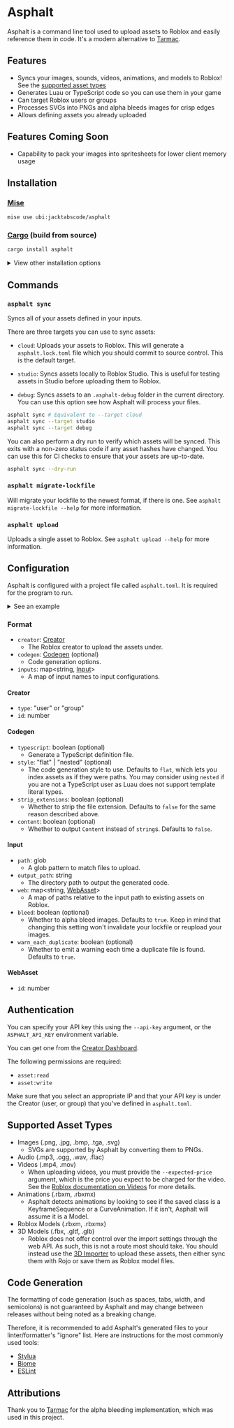 # Asphalt

Asphalt is a command line tool used to upload assets to Roblox and easily reference them in code.
It's a modern alternative to [Tarmac](https://github.com/Roblox/Tarmac).

## Features

-   Syncs your images, sounds, videos, animations, and models to Roblox! See the [supported asset types](#supported-asset-types)
-   Generates Luau or TypeScript code so you can use them in your game
-   Can target Roblox users or groups
-   Processes SVGs into PNGs and alpha bleeds images for crisp edges
-   Allows defining assets you already uploaded

## Features Coming Soon
-  Capability to pack your images into spritesheets for lower client memory usage

## Installation

### [Mise](https://mise.jdx.dev)

```bash
mise use ubi:jacktabscode/asphalt
```

### [Cargo](https://crates.io/crates/asphalt) (build from source)

```bash
cargo install asphalt
```

<details>
<summary>View other installation options</summary>

### [Pesde](https://github.com/pesde-pkg/pesde)

```bash
pesde add --dev pesde/asphalt --target lune
```

### [Rokit](https://github.com/rojo-rbx/rokit)

```bash
rokit add jacktabscode/asphalt
```

### [Homebrew](https://brew.sh) (macOS/Linux)

```bash
brew tap jacktabscode/tap
brew install asphalt
```

[Asphalt cannot be installed with Foreman.](https://github.com/Roblox/foreman/issues/97)

</details>

## Commands

### `asphalt sync`

Syncs all of your assets defined in your inputs.

There are three targets you can use to sync assets:

-   `cloud`: Uploads your assets to Roblox. This will generate a `asphalt.lock.toml` file which you should commit to source control. This is the default target.

-   `studio`: Syncs assets locally to Roblox Studio. This is useful for testing assets in Studio before uploading them to Roblox.

-   `debug`: Syncs assets to an `.asphalt-debug` folder in the current directory. You can use this option see how Asphalt will process your files.

```bash
asphalt sync # Equivalent to --target cloud
asphalt sync --target studio
asphalt sync --target debug
```

You can also perform a dry run to verify which assets will be synced. This exits with a non-zero status code if any asset hashes have changed. You can use this for CI checks to ensure that your assets are up-to-date.

```bash
asphalt sync --dry-run
```

### `asphalt migrate-lockfile`

Will migrate your lockfile to the newest format, if there is one. See `asphalt migrate-lockfile --help` for more information.

### `asphalt upload`

Uploads a single asset to Roblox. See `asphalt upload --help` for more information.

## Configuration

Asphalt is configured with a project file called `asphalt.toml`. It is required for the program to run.

<details>
<summary>See an example</summary>

```toml
[creator]
type = "user"
id = 9670971

[codegen]
typescript = true
style = "flat"

[inputs.assets]
path = "assets/**/*"
output_path = "src/shared"

[inputs.assets.web]
"some_sound_on_roblox.ogg" = { id = 123456789 }
"some_image_on_roblox.png" = { id = 987654321 }
```

</details>

### Format

-   `creator`: [Creator](#creator)
	-   The Roblox creator to upload the assets under.
-   `codegen`: [Codegen](#codegen) (optional)
	-   Code generation options.
-	`inputs`: map<string, [Input](#input)>
	-   A map of input names to input configurations.

#### Creator

-	`type`: "user" or "group"
-	`id`: number

#### Codegen

-   `typescript`: boolean (optional)
    -   Generate a TypeScript definition file.
-   `style`: "flat" | "nested" (optional)
    -   The code generation style to use. Defaults to `flat`, which lets you index assets as if they were paths. You may consider using `nested` if you are not a TypeScript user as Luau does not support template literal types.
-   `strip_extensions`: boolean (optional)
    -   Whether to strip the file extension. Defaults to `false` for the same reason described above.
-   `content`: boolean (optional)
    -   Whether to output `Content` instead of `string`s. Defaults to `false`.

#### Input
-	`path`: glob
	-	A glob pattern to match files to upload.
-	`output_path`: string
	-	The directory path to output the generated code.
-	`web`: map<string, [WebAsset](#webasset)>
	-	A map of paths relative to the input path to existing assets on Roblox.
- 	`bleed`: boolean (optional)
	- 	Whether to alpha bleed images. Defaults to `true`. Keep in mind that changing this setting won't invalidate your lockfile or reupload your images.
- 	`warn_each_duplicate`: boolean (optional)
	- 	Whether to emit a warning each time a duplicate file is found. Defaults to `true`.

#### WebAsset

-   `id`: number

## Authentication

You can specify your API key this using the `--api-key` argument, or the `ASPHALT_API_KEY` environment variable.

You can get one from the [Creator Dashboard](https://create.roblox.com/dashboard/credentials).

The following permissions are required:
- `asset:read`
- `asset:write`

Make sure that you select an appropriate IP and that your API key is under the Creator (user, or group) that you've defined in `asphalt.toml`.

## Supported Asset Types

- Images (.png, .jpg, .bmp, .tga, .svg)
	- SVGs are supported by Asphalt by converting them to PNGs.
- Audio (.mp3, .ogg, .wav, .flac)
- Videos (.mp4, .mov)
	- When uploading videos, you must provide the `--expected-price` argument, which is the price you expect to be charged for the video. See the [Roblox documentation on Videos](https://create.roblox.com/docs/en-us/ui/video-frames#upload-videos) for more details.
- Animations (.rbxm, .rbxmx)
	- Asphalt detects animations by looking to see if the saved class is a KeyframeSequence or a CurveAnimation. If it isn't, Asphalt will assume it is a Model.
- Roblox Models (.rbxm, .rbxmx)
- 3D Models (.fbx, .gltf, .glb)
	- Roblox does not offer control over the import settings through the web API. As such, this is not a route most should take. You should instead use the [3D Importer](https://create.roblox.com/docs/art/modeling/3d-importer) to upload these assets, then either sync them with Rojo or save them as Roblox model files.

## Code Generation

The formatting of code generation (such as spaces, tabs, width, and semicolons) is not guaranteed by Asphalt and may change between releases without being noted as a breaking change.

Therefore, it is recommended to add Asphalt's generated files to your linter/formatter's "ignore" list. Here are instructions for the most commonly used tools:

- [Stylua](https://github.com/JohnnyMorganz/StyLua?tab=readme-ov-file#glob-filtering)
- [Biome](https://biomejs.dev/guides/configure-biome/#ignore-files)
- [ESLint](https://eslint.org/docs/latest/use/configure/ignore)

## Attributions

Thank you to [Tarmac](https://github.com/Roblox/tarmac) for the alpha bleeding implementation, which was used in this project.
